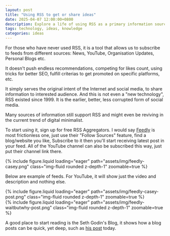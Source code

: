 ```yaml
---
layout: post
title: "Using RSS to get or share ideas"
date: 2025-04-07 12:00:00+0800
description: Explore a life of using RSS as a primary information source.
tags: technology, ideas, knowledge
categories: ideas
---
```


For those who have never used RSS, it is a tool that allows us to subscribe to feeds from different sources: News, YouTube, Organisation Updates, Personal Blogs etc.

It doesn't push endless recommendations, competing for likes count, using tricks for better SEO, fulfill criterias to get promoted on specific platforms, etc.

It simply serves the original intent of the Internet and social media, to share information to interested audience. And this is not even a "new technology", RSS existed since 1999. It is the earlier, better, less corrupted form of social media.

Many sources of information still support RSS and might even be reviving in the current trend of digital minimalist.

To start using it, sign up for free RSS Aggregators. I would say [Feedly](https://feedly.com/) is most frictionless one, just use their "Follow Sources" feature, find a blog/website you like, Subscribe to it then you'll start receiving latest post in your feed. All of the YouTube channel can also be subscribed this way, just put their channel link there.

<div class="col-sm mt-3 mt-md-0">
    {% include figure.liquid loading="eager" path="assets/img/feedly-casey.png" class="img-fluid rounded z-depth-1" zoomable=true %}
</div>

Below are example of feeds. For YouTube, it will show just the video and description and nothing else.

<div class="row mt-3">
    <div class="col-sm mt-3 mt-md-0">
        {% include figure.liquid loading="eager" path="assets/img/feedly-casey-post.png" class="img-fluid rounded z-depth-1" zoomable=true %}
    </div>
    <div class="col-sm mt-3 mt-md-0">
        {% include figure.liquid loading="eager" path="assets/img/feedly-waitbutwhy-post.png" class="img-fluid rounded z-depth-1" zoomable=true %}
    </div>
</div>

A good place to start reading is the Seth Godin's Blog, it shows how a blog posts can be quick, yet deep, such as [his post](https://seths.blog/2025/04/an-eroding-sense-of-wonder/) today.
